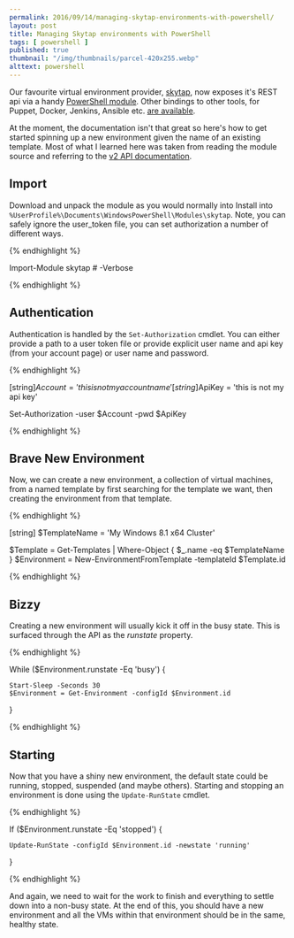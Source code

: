 ```yaml
---
permalink: 2016/09/14/managing-skytap-environments-with-powershell/
layout: post
title: Managing Skytap environments with PowerShell
tags: [ powershell ]
published: true
thumbnail: "/img/thumbnails/parcel-420x255.webp"
alttext: powershell
---
```


Our favourite virtual environment provider, <a href="http://skytap.com">skytap</a>, now 
exposes it's REST api via a handy 
<a href="https://github.com/skytap/Powershell_Module_for_Skytap">PowerShell module</a>. Other 
bindings to other tools, for Puppet, Docker, Jenkins, Ansible etc. 
<a href="http://help.skytap.com/developer-tools.html">are available</a>.

At the moment, the documentation isn't that great so here's how to get started spinning up 
a new environment given the name of an existing template. Most of what I learned here was taken 
from reading the module source and referring to the 
<a href="http://help.skytap.com/API_v2_Documentation.html">v2 API documentation</a>.

## Import

Download and unpack the module as you would normally into Install into 
<code>%UserProfile%\Documents\WindowsPowerShell\Modules\skytap</code>. Note, you can safely ignore 
the user_token file, you can set authorization a number of different ways.

{% endhighlight %}

Import-Module skytap # -Verbose

{% endhighlight %}

## Authentication

Authentication is handled by the <code>Set-Authorization</code> cmdlet. You can either provide a path 
to a user token file or provide explicit user name and api key (from your account page) or 
user name and password.

{% endhighlight %}

[string]$Account = 'this is not my account name'
[string]$ApiKey = 'this is not my api key'

Set-Authorization -user $Account -pwd $ApiKey

{% endhighlight %}

## Brave New Environment

Now, we can create a new environment, a collection of virtual machines, from a named template
by first searching for the template we want, then creating the environment from that template.

{% endhighlight %}

[string] $TemplateName = 'My Windows 8.1 x64 Cluster'

$Template = Get-Templates | Where-Object { $_.name -eq $TemplateName }
$Environment = New-EnvironmentFromTemplate -templateId $Template.id

{% endhighlight %}

## Bizzy

Creating a new environment will usually kick it off in the busy state. This is surfaced 
through the API as the *runstate* property.

{% endhighlight %}

While ($Environment.runstate -Eq 'busy') {

    Start-Sleep -Seconds 30
    $Environment = Get-Environment -configId $Environment.id
}

{% endhighlight %}

## Starting 

Now that you have a shiny new environment, the default state could be running, stopped, suspended
 (and maybe others). Starting and stopping an environment is done using the <code>Update-RunState</code>
 cmdlet. 

{% endhighlight %}

If ($Environment.runstate -Eq 'stopped') {

    Update-RunState -configId $Environment.id -newstate 'running'
}

{% endhighlight %}

And again, we need to wait for the work to finish and everything to settle down into a non-busy 
state. At the end of this, you should have a new environment and all the VMs within that 
environment should be in the same, healthy state.

